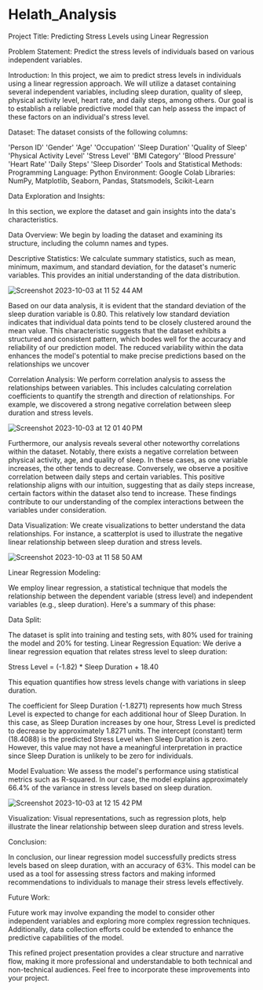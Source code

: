 # Helath_Analysis

Project Title:
Predicting Stress Levels using Linear Regression

Problem Statement:
Predict the stress levels of individuals based on various independent variables.

Introduction:
In this project, we aim to predict stress levels in individuals using a linear regression approach. We will utilize a dataset containing several independent variables, including sleep duration, quality of sleep, physical activity level, heart rate, and daily steps, among others. Our goal is to establish a reliable predictive model that can help assess the impact of these factors on an individual's stress level.

Dataset:
The dataset consists of the following columns:

'Person ID'
'Gender'
'Age'
'Occupation'
'Sleep Duration'
'Quality of Sleep'
'Physical Activity Level'
'Stress Level'
'BMI Category'
'Blood Pressure'
'Heart Rate'
'Daily Steps'
'Sleep Disorder'
Tools and Statistical Methods:
Programming Language: Python
Environment: Google Colab
Libraries: NumPy, Matplotlib, Seaborn, Pandas, Statsmodels, Scikit-Learn

Data Exploration and Insights:

In this section, we explore the dataset and gain insights into the data's characteristics.

Data Overview: We begin by loading the dataset and examining its structure, including the column names and types.

Descriptive Statistics: We calculate summary statistics, such as mean, minimum, maximum, and standard deviation, for the dataset's numeric variables. This provides an initial understanding of the data distribution.

![Screenshot 2023-10-03 at 11 52 44 AM](https://github.com/Shalin96/Helath_Analysis/assets/139086441/775274e3-0637-490c-be1a-9da58d81306e)

Based on our data analysis, it is evident that the standard deviation of the sleep duration variable is 0.80. This relatively low standard deviation indicates that individual data points tend to be closely clustered around the mean value. This characteristic suggests that the dataset exhibits a structured and consistent pattern, which bodes well for the accuracy and reliability of our prediction model. The reduced variability within the data enhances the model's potential to make precise predictions based on the relationships we uncover

Correlation Analysis: We perform correlation analysis to assess the relationships between variables. This includes calculating correlation coefficients to quantify the strength and direction of relationships. For example, we discovered a strong negative correlation between sleep duration and stress levels.

![Screenshot 2023-10-03 at 12 01 40 PM](https://github.com/Shalin96/Helath_Analysis/assets/139086441/cb13fa94-9463-4567-8459-945af79a417b)

Furthermore, our analysis reveals several other noteworthy correlations within the dataset. Notably, there exists a negative correlation between physical activity, age, and quality of sleep. In these cases, as one variable increases, the other tends to decrease. Conversely, we observe a positive correlation between daily steps and certain variables. This positive relationship aligns with our intuition, suggesting that as daily steps increase, certain factors within the dataset also tend to increase. These findings contribute to our understanding of the complex interactions between the variables under consideration.

Data Visualization: We create visualizations to better understand the data relationships. For instance, a scatterplot is used to illustrate the negative linear relationship between sleep duration and stress levels.

![Screenshot 2023-10-03 at 11 58 50 AM](https://github.com/Shalin96/Helath_Analysis/assets/139086441/c2a59ac1-a40b-4e81-8f38-05b43bc808fa)

Linear Regression Modeling:

We employ linear regression, a statistical technique that models the relationship between the dependent variable (stress level) and independent variables (e.g., sleep duration). Here's a summary of this phase:

Data Split:

The dataset is split into training and testing sets, with 80% used for training the model and 20% for testing.
Linear Regression Equation: We derive a linear regression equation that relates stress level to sleep duration:


Stress Level = (-1.82) * Sleep Duration + 18.40


This equation quantifies how stress levels change with variations in sleep duration.

The coefficient for Sleep Duration (-1.8271) represents how much Stress Level is expected to change for each additional hour of Sleep Duration. In this case, as Sleep Duration increases by one hour, Stress Level is predicted to decrease by approximately 1.8271 units.
The intercept (constant) term (18.4088) is the predicted Stress Level when Sleep Duration is zero. However, this value may not have a meaningful interpretation in practice since Sleep Duration is unlikely to be zero for individuals.

Model Evaluation: We assess the model's performance using statistical metrics such as R-squared. In our case, the model explains approximately 66.4% of the variance in stress levels based on sleep duration.

![Screenshot 2023-10-03 at 12 15 42 PM](https://github.com/Shalin96/Helath_Analysis/assets/139086441/47517caf-38ed-40d4-b449-22888945117c)

Visualization: Visual representations, such as regression plots, help illustrate the linear relationship between sleep duration and stress levels.

Conclusion:

In conclusion, our linear regression model successfully predicts stress levels based on sleep duration, with an accuracy of 63%. This model can be used as a tool for assessing stress factors and making informed recommendations to individuals to manage their stress levels effectively.

Future Work:

Future work may involve expanding the model to consider other independent variables and exploring more complex regression techniques. Additionally, data collection efforts could be extended to enhance the predictive capabilities of the model.


This refined project presentation provides a clear structure and narrative flow, making it more professional and understandable to both technical and non-technical audiences. Feel free to incorporate these improvements into your project.
















